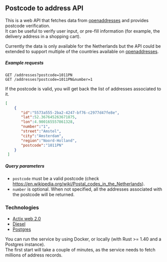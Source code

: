## Postcode to address API
This is a web API that fetches data from [openaddresses](https://openaddresses.io/) and provides postcode verification.  
It can be useful to verify user input, or pre-fill information (for example, the delivery address in a shopping cart).

Currently the data is only available for the Netherlands but the API could be extended to support multiple of the countries available on [openaddresses](https://openaddresses.io/).

##### Example requests
`GET /addresses?postcode=1011PN`  
`GET /addresses?postcode=1011PN&number=1`

If the postcode is valid, you will get back the list of addresses associated to it.
```json
[
    {
       "id":"5573a555-2ba2-4247-bf76-c2977d47fe8e",
       "lat":52.367645263671875,
       "lon":4.900165557861328,
       "number":"1",
       "street":"Amstel",
       "city":"Amsterdam",
       "region":"Noord-Holland",
       "postcode":"1011PN"
    }
 ]
```

##### Query parameters
- `postcode` must be a valid postcode (check https://en.wikipedia.org/wiki/Postal_codes_in_the_Netherlands).
- `number` is optional. When not specified, all the addresses associated with the postcode will be returned.

### Technologies
- [Actix web 2.0](https://github.com/actix/actix-web)
- [Diesel](https://github.com/diesel-rs/diesel)
- [Postgres](https://www.postgresql.org/)

You can run the service by using Docker, or locally (with Rust >= 1.40 and a Postgres instance).  
The first start will take a couple of minutes, as the service needs to fetch millions of address records.
